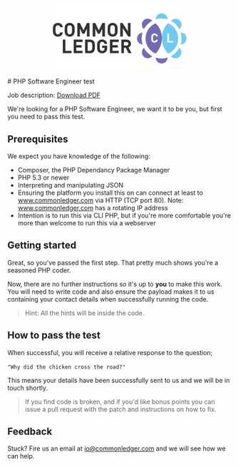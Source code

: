 <p align="center">
<img width="300" src="https://raw.githubusercontent.com/commonledger/jobs/master/assets/img/common-ledger-logo.png" alt="Common Ledger Logo"/>
</p>
# PHP Software Engineer test

Job description: [Download PDF](http://www.commonledger.com/assets/pdf/jobs/201412-PHP-Software-Engineer.pdf)

We're looking for a PHP Software Engineer, we want it to be you, but first you need to pass this test.

## Prerequisites

We expect you have knowledge of the following:

- Composer, the PHP Dependancy Package Manager
- PHP 5.3 or newer
- Interpreting and manipulating JSON
- Ensuring the platform you install this on can connect at least to www.commonledger.com via HTTP (TCP port 80). Note: www.commonledger.com has a rotating IP address
- Intention is to run this via CLI PHP, but if you're more comfortable you're more than welcome to run this via a webserver

## Getting started

Great, so you've passed the first step. That pretty much shows you're a seasoned PHP coder. 

Now, there are no further instructions so it's up to __you__ to make this work. You will need to write code and also ensure the payload makes it to us containing your contact details when successfully running the code.

> Hint: All the hints will be inside the code.

## How to pass the test

When successful, you will receive a relative response to the question;

``
"Why did the chicken cross the road?"
``

This means your details have been successfully sent to us and we will be in touch shortly.

> If you find code is broken, and if you'd like bonus points you can issue a pull request with the patch and instructions on how to fix.

## Feedback

Stuck? Fire us an email at io@commonledger.com and we will see how we can help.



